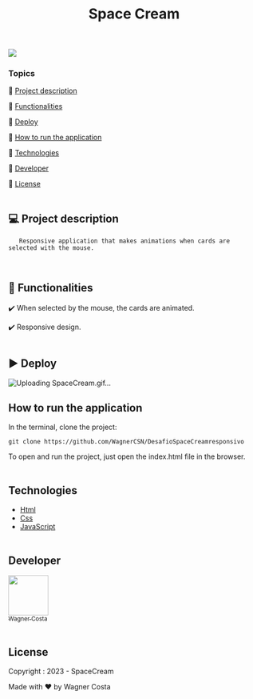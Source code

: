  <h1 align="center">Space Cream</h1> 

<p><br/><br/>
   <img src="http://img.shields.io/static/v1?label=STATUS&message=CONCLUIDO&color=GREEN&style=for-the-badge"/>
</p>

### Topics

:small_blue_diamond: [Project description](#-project-description)

:small_blue_diamond: [Functionalities](#-functionalities)

:small_blue_diamond: [Deploy](#arrow_forward-deploy)

:small_blue_diamond: [How to run the application](#how-to-run-the-application)

:small_blue_diamond: [Technologies](#technologies)

:small_blue_diamond: [Developer](#developer)

:small_blue_diamond: [License](#license)<br/><br/>


## 💻 Project description

<p align="justify">
  
       Responsive application that makes animations when cards are selected with the mouse.
</p><br/>

## 🔨 Functionalities

:heavy_check_mark: When selected by the mouse, the cards are animated.  

:heavy_check_mark: Responsive design. <br/><br/>

## :arrow_forward: Deploy  

![Uploading SpaceCream.gif…](https://user-images.githubusercontent.com/119871984/231853364-3b98e2f6-f589-4bda-9e1e-f871023d6cfc.gif)

## How to run the application  

In the terminal, clone the project: 

```
git clone https://github.com/WagnerCSN/DesafioSpaceCreamresponsivo
```
To open and run the project, just open the index.html file in the browser.<br/><br/>

## Technologies 

- [Html]()
- [Css]()
- [JavaScript]()<br/><br/>



## Developer 

 [<img src="https://www.github.com/WagnerCSN.png" width=80><br><sub>Wagner Costa</sub>](https://github.com/WagnerCSN) <br/><br/>

## License 

Copyright : 2023 - SpaceCream

Made with ❤️ by Wagner Costa
